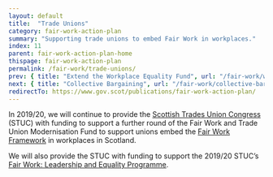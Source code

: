 ```yaml
---
layout: default
title:  "Trade Unions"
category: fair-work-action-plan
summary: "Supporting trade unions to embed Fair Work in workplaces."
index: 11
parent: fair-work-action-plan-home
thispage: fair-work-action-plan
permalink: /fair-work/trade-unions/
prev: { title: "Extend the Workplace Equality Fund", url: "/fair-work/workplace-equality-fund/" }
next: { title: "Collective Bargaining", url: "/fair-work/collective-bargaining/" }
redirectTo: https://www.gov.scot/publications/fair-work-action-plan/
---
```


In 2019/20, we will continue to provide the [Scottish Trades Union Congress](http://www.stuc.org.uk/) (STUC) with funding to support a further round of the Fair Work and Trade Union Modernisation Fund to support unions embed the [Fair Work Framework](https://www.fairworkconvention.scot/the-fair-work-framework/) in workplaces in Scotland. 

We will also provide the STUC with funding to support the 2019/20 STUC’s [Fair Work: Leadership and Equality Programme](https://www.scottishunionlearning.com/funding-fairwork/). 
